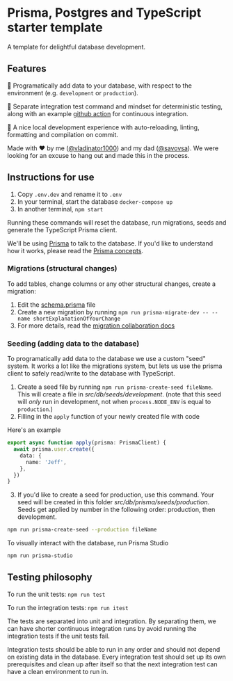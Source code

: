 # Prisma, Postgres and TypeScript starter template

A template for delightful database development.

## Features

🌱 Programatically add data to your database, with respect to the environment (e.g. `development` or `production`).

🧪 Separate integration test command and mindset for deterministic testing, along with an example [github action](.github/workflows/continuous_integration.yml) for continuous integration.

🧹 A nice local development experience with auto-reloading, linting, formatting and compilation on commit.

Made with ♥ by me ([@vladinator1000](https://github.com/vladinator1000/)) and my dad ([@savovsa](https://github.com/savovsa)). We were looking for an excuse to hang out and made this in the process.

## Instructions for use

1. Copy `.env.dev` and rename it to `.env`
1. In your terminal, start the database `docker-compose up`
1. In another terminal, `npm start`

Running these commands will reset the database, run migrations, seeds and generate the TypeScript Prisma client.

We'll be using [Prisma](https://www.prisma.io/docs/) to talk to the database.
If you'd like to understand how it works, please read the [Prisma concepts](https://www.prisma.io/docs/concepts).


### Migrations (structural changes)

To add tables, change columns or any other structural changes, create a migration:

1. Edit the [schema.prisma](src/db/schema.prisma) file
1. Create a new migration by running `npm run prisma-migrate-dev -- --name shortExplanationOfYourChange`
1. For more details, read the [migration collaboration docs](https://www.prisma.io/docs/guides/database/developing-with-prisma-migrate/team-development)

### Seeding (adding data to the database)

To programatically add data to the database we use a custom "seed" system. It works a lot like the migrations system, but lets us use the prisma client to safely read/write to the database with TypeScript.

1. Create a seed file by running `npm run prisma-create-seed fileName`. This will create a file in _src/db/seeds/development_. (note that this seed will _only_ run in development, not when `process.NODE_ENV` is equal to `production`.)
2. Filling in the `apply` function of your newly created file with code

Here's an example

```ts
export async function apply(prisma: PrismaClient) {
  await prisma.user.create({
    data: {
      name: 'Jeff',
    },
  })
}
```

3. If you'd like to create a seed for production, use this command. Your seed will be created in this folder _src/db/prisma/seeds/production_. Seeds get applied by number in the following order: production, then development.

```sh
npm run prisma-create-seed --production fileName
```

To visually interact with the database, run Prisma Studio

```sh
npm run prisma-studio
```

## Testing philosophy

To run the unit tests:
`npm run test`

To run the integration tests:
`npm run itest`


The tests are separated into unit and integration. By separating them, we can have shorter continuous integration runs by avoid running the integration tests if the unit tests fail.

Integration tests should be able to run in any order and should not depend on existing data in the database. Every integration test should set up its own prerequisites and clean up after itself so that the next integration test can have a clean environment to run in.



